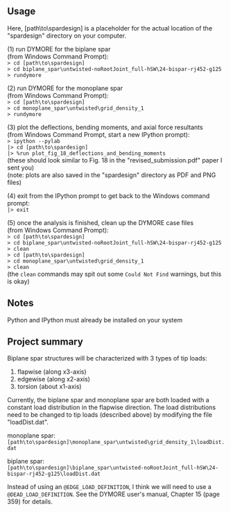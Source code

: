 Usage
-----

Here, [path\to\spardesign] is a placeholder for the actual location of the
"spardesign" directory on your computer.  

(1) run DYMORE for the biplane spar  
(from Windows Command Prompt):  
  `> cd [path\to\spardesign]`  
  `> cd biplane_spar\untwisted-noRootJoint_full-hSW\24-bispar-rj452-g125`  
  `> rundymore`  

(2) run DYMORE for the monoplane spar  
(from Windows Command Prompt):  
  `> cd [path\to\spardesign]`  
  `> cd monoplane_spar\untwisted\grid_density_1`  
  `> rundymore`  

(3) plot the deflections, bending moments, and axial force resultants  
(from Windows Command Prompt, start a new IPython prompt):  
  `> ipython --pylab`  
 `|> cd [path\to\spardesign]`  
 `|> %run plot_fig_18_deflections_and_bending_moments`  
(these should look similar to Fig. 18 in the "revised_submission.pdf" paper I sent you)  
(note: plots are also saved in the "spardesign" directory as PDF and PNG files)  

(4) exit from the IPython prompt to get back to the Windows command prompt:  
 `|> exit`  

(5) once the analysis is finished, clean up the DYMORE case files  
(from Windows Command Prompt):  
  `> cd [path\to\spardesign]`  
  `> cd biplane_spar\untwisted-noRootJoint_full-hSW\24-bispar-rj452-g125`  
  `> clean`  
  `> cd [path\to\spardesign]`  
  `> cd monoplane_spar\untwisted\grid_density_1`  
  `> clean`  
(the `clean` commands may spit out some `Could Not Find` warnings, but this is okay)  


Notes
-----

Python and IPython must already be installed on your system


Project summary
---------------

Biplane spar structures will be characterized with 3 types of tip loads:  
1. flapwise (along x3-axis)  
2. edgewise (along x2-axis)  
3. torsion  (about x1-axis)  

Currently, the biplane spar and monoplane spar are both loaded with a constant
load distribution in the flapwise direction. The load distributions need to be
changed to tip loads (described above) by modifying the file "loadDist.dat".

monoplane spar:  
`[path\to\spardesign]\monoplane_spar\untwisted\grid_density_1\loadDist.dat`

biplane spar:  
`[path\to\spardesign]\biplane_spar\untwisted-noRootJoint_full-hSW\24-bispar-rj452-g125\loadDist.dat`

Instead of using an `@EDGE_LOAD_DEFINITION`, I think we will need to use a
`@DEAD_LOAD_DEFINITION`. See the DYMORE user's manual, Chapter 15 (page 359) for
details.
